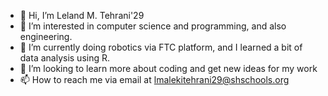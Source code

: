 - 👋 Hi, I’m Leland M. Tehrani'29
- 👀 I’m interested in computer science and programming, and also engineering.
- 🌱 I’m currently doing robotics via FTC platform, and I learned a bit of data analysis using R.
- 💞️ I’m looking to learn more about coding and get new ideas for my work
- 📫 How to reach me via email at lmalekitehrani29@shschools.org

<!---
LelandDanesh0263/LelandDanesh0263 is a ✨ special ✨ repository because its `README.md` (this file) appears on your GitHub profile.
You can click the Preview link to take a look at your changes.
--->
